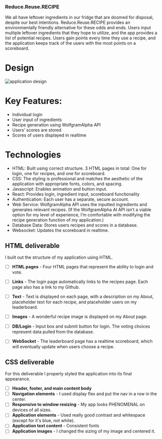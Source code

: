 ### Reduce.Reuse.RECIPE
We all have leftover ingredients in our fridge that are doomed for disposal, despite our best intentions. Reduce.Reuse.RECIPE provides an environmentally friendly alternative for these odds and ends. Users input multiple leftover ingredients that they hope to utilize, and the app provides a list of potential recipes. Users gain points every time they use a recipe, and the application keeps track of the users with the most points on a scoreboard.

# Design
![application design](Startup_Design.png)

# Key Features:
- Individual login
- User input of ingredients
- Recipe generation using WolfgramAlpha API
- Users’ scores are stored
- Scores of users displayed in realtime

# Technologies
- HTML: Built using correct structure. 3 HTML pages in total: One for login, one for recipes, and one for scoreboard.
- CSS: The styling is professional and matches the aesthetic of the application with appropriate fonts, colors, and spacing.
- Javascript: Enables animation and button input.
- React: Provides login, ingredient input, scoreboard functionality
- Authentication: Each user has a separate, secure account.
- Web Service:  WolfgramAlpha API uses the inputted ingredients and generates relevant recipes. (If the WolfgramAlpha AI API isn’t a viable option for my level of experience, I’m comfortable with modifying the recipe generation function of my application.)
- Database Data: Stores users recipes and scores in a database.
- Websocket: Updates the scoreboard in realtime.


## HTML deliverable

I built out the structure of my application using HTML.

- [ ] **HTML pages** - Four HTML pages that represent the ability to login and vote.
- [ ] **Links** - The login page automatically links to the recipes page. Each page also has a link to my Github.
- [ ] **Text** - Text is displayed on each page, with a description on my About, placeholder text for each recipe, and placeholder users on my leaderboard.
- [ ] **Images** - A wonderful recipe image is displayed on my About page.
- [ ] **DB/Login** - Input box and submit button for login. The voting choices represent data pulled from the database.
- [ ] **WebSocket** - The leaderboard page has a realtime scoreboard, which will eventually update when users choose a recipe.


## CSS deliverable

For this deliverable I properly styled the application into its final appearance.

- [ ] **Header, footer, and main content body**
- [ ] **Navigation elements** - I used display flex and put the nav in a row in the center.
- [ ] **Responsive to window resizing** - My app looks PHENOMENAL on devices of all sizes.
- [ ] **Application elements** - Used really good contrast and whitespace (except for it's blue, not white).
- [ ] **Application text content** - Consistent fonts
- [ ] **Application images** - I changed the sizing of my image and centered it.
